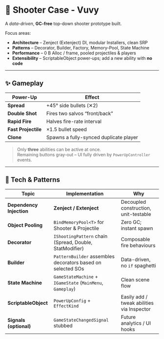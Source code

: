 # 🚀 Shooter Case - Vuvy

A *data-driven*, **GC-free** top-down shooter prototype built.

Focus areas:

* **Architecture** – Zenject (Extenject) DI, modular Installers, clean SRP
* **Patterns** – Decorator, Builder, Factory, Memory-Pool, State Machine
* **Performance** – 0 B Alloc / frame, pooled projectiles & players
* **Extensibility** – ScriptableObject power-ups; add a new ability with **no code**

---

## ✨ Gameplay

| Power-Up | Effect |
|----------|--------|
| **Spread**        | +45° side bullets (✕2) |
| **Double Shot**   | Fires two salvos “front/back” |
| **Rapid Fire**    | Halves fire-rate interval |
| **Fast Projectile** | ×1.5 bullet speed |
| **Clone**         | Spawns a fully-synced duplicate player |

> Only **three** abilities can be active at once.  
> Remaining buttons gray-out – UI fully driven by `PowerUpController` events.

---

## 🔧 Tech & Patterns

| Topic | Implementation | Why |
|-------|----------------|-----|
| **Dependency Injection** | **Zenject / Extenject** | Decoupled construction, unit-testable |
| **Object Pooling** | `BindMemoryPool<T>` for Shooter & Projectile | Zero GC; instant spawn |
| **Decorator** | `IShootingPattern` chain (Spread, Double, StatModifier) | Composable fire behaviours |
| **Builder** | `PatternBuilder` assembles decorators based on selected SOs | Data-driven, no `if` spaghetti |
| **State Machine** | `GameStateMachine` + `IGameState` (`MainMenu`, `Gameplay`) | Clean scene flow |
| **ScriptableObject** | `PowerUpConfig` + `EffectKind` | Easily add / tweak abilities via Inspector |
| **Signals (optional)** | `GameStateChangedSignal` stubbed | Future analytics / UI hooks |
